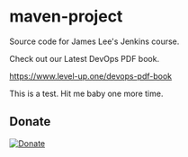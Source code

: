 # maven-project
Source code for James Lee's Jenkins course.

Check out our Latest DevOps PDF book.

https://www.level-up.one/devops-pdf-book

This is a test.
Hit me baby one more time.

## Donate

[![Donate](https://img.shields.io/badge/Donate-PayPal-green.svg)](https://www.paypal.com/cgi-bin/webscr?cmd=_s-xclick&hosted_button_id=Q4XLBV46V3958)
